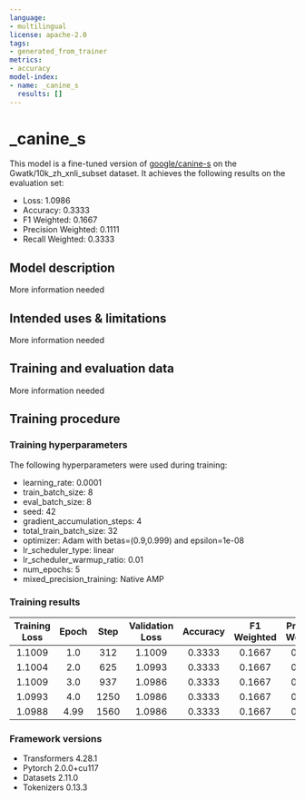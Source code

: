 ```yaml
---
language:
- multilingual
license: apache-2.0
tags:
- generated_from_trainer
metrics:
- accuracy
model-index:
- name: _canine_s
  results: []
---
```


<!-- This model card has been generated automatically according to the information the Trainer had access to. You
should probably proofread and complete it, then remove this comment. -->

# _canine_s

This model is a fine-tuned version of [google/canine-s](https://huggingface.co/google/canine-s) on the Gwatk/10k_zh_xnli_subset dataset.
It achieves the following results on the evaluation set:
- Loss: 1.0986
- Accuracy: 0.3333
- F1 Weighted: 0.1667
- Precision Weighted: 0.1111
- Recall Weighted: 0.3333

## Model description

More information needed

## Intended uses & limitations

More information needed

## Training and evaluation data

More information needed

## Training procedure

### Training hyperparameters

The following hyperparameters were used during training:
- learning_rate: 0.0001
- train_batch_size: 8
- eval_batch_size: 8
- seed: 42
- gradient_accumulation_steps: 4
- total_train_batch_size: 32
- optimizer: Adam with betas=(0.9,0.999) and epsilon=1e-08
- lr_scheduler_type: linear
- lr_scheduler_warmup_ratio: 0.01
- num_epochs: 5
- mixed_precision_training: Native AMP

### Training results

| Training Loss | Epoch | Step | Validation Loss | Accuracy | F1 Weighted | Precision Weighted | Recall Weighted |
|:-------------:|:-----:|:----:|:---------------:|:--------:|:-----------:|:------------------:|:---------------:|
| 1.1009        | 1.0   | 312  | 1.1009          | 0.3333   | 0.1667      | 0.1111             | 0.3333          |
| 1.1004        | 2.0   | 625  | 1.0993          | 0.3333   | 0.1667      | 0.1111             | 0.3333          |
| 1.1009        | 3.0   | 937  | 1.0986          | 0.3333   | 0.1667      | 0.1111             | 0.3333          |
| 1.0993        | 4.0   | 1250 | 1.0986          | 0.3333   | 0.1667      | 0.1111             | 0.3333          |
| 1.0988        | 4.99  | 1560 | 1.0986          | 0.3333   | 0.1667      | 0.1111             | 0.3333          |


### Framework versions

- Transformers 4.28.1
- Pytorch 2.0.0+cu117
- Datasets 2.11.0
- Tokenizers 0.13.3
